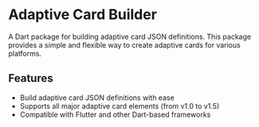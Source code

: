 # Adaptive Card Builder

A Dart package for building adaptive card JSON definitions. This package provides a simple and flexible way to create adaptive cards for various platforms.

## Features

- Build adaptive card JSON definitions with ease
- Supports all major adaptive card elements (from v1.0 to v1.5)
- Compatible with Flutter and other Dart-based frameworks

